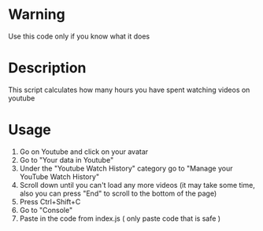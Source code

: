 # Warning

Use this code only if you know what it does

# Description

This script calculates how many hours you
have spent watching videos on youtube

# Usage

1. Go on Youtube and click on your avatar
2. Go to "Your data in Youtube"
3. Under the "Youtube Watch History" category go to "Manage your YouTube Watch History"
4. Scroll down until you can't load any more videos (it may take some time, also you can press "End" to scroll to the bottom of the page)
5. Press Ctrl+Shift+C
6. Go to "Console"
7. Paste in the code from index.js ( only paste code that is safe )
